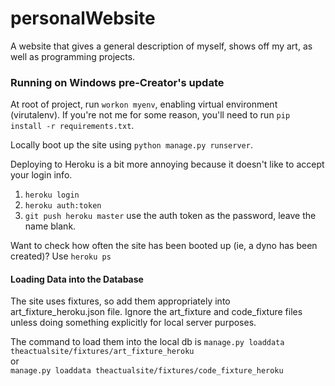 # personalWebsite
A website that gives a general description of myself, shows off my art, as well as programming projects.

### Running on Windows pre-Creator's update

At root of project, run `workon myenv`, enabling virtual environment (virutalenv).
If you're not me for some reason, you'll need to run `pip install -r requirements.txt`.

Locally boot up the site using `python manage.py runserver`.

Deploying to Heroku is a bit more annoying because it doesn't like to accept your login info.
1. `heroku login`
2. `heroku auth:token`
3. `git push heroku master`
  use the auth token as the password, leave the name blank.


Want to check how often the site has been booted up (ie, a dyno has been created)?
Use `heroku ps`


#### Loading Data into the Database
The site uses fixtures, so add them appropriately into art_fixture_heroku.json file. Ignore the art_fixture and code_fixture files unless doing something explicitly for local server purposes.

The command to load them into the local db is
`manage.py loaddata theactualsite/fixtures/art_fixture_heroku`  
or  
`manage.py loaddata theactualsite/fixtures/code_fixture_heroku`
